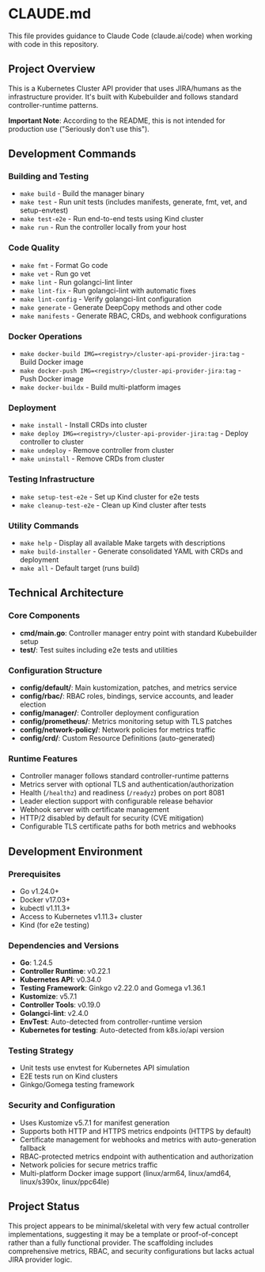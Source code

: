 # CLAUDE.md

This file provides guidance to Claude Code (claude.ai/code) when working with code in this repository.

## Project Overview

This is a Kubernetes Cluster API provider that uses JIRA/humans as the infrastructure provider. It's built with Kubebuilder and follows standard controller-runtime patterns.

**Important Note**: According to the README, this is not intended for production use ("Seriously don't use this").

## Development Commands

### Building and Testing
- `make build` - Build the manager binary
- `make test` - Run unit tests (includes manifests, generate, fmt, vet, and setup-envtest)
- `make test-e2e` - Run end-to-end tests using Kind cluster
- `make run` - Run the controller locally from your host

### Code Quality
- `make fmt` - Format Go code
- `make vet` - Run go vet
- `make lint` - Run golangci-lint linter
- `make lint-fix` - Run golangci-lint with automatic fixes
- `make lint-config` - Verify golangci-lint configuration
- `make generate` - Generate DeepCopy methods and other code
- `make manifests` - Generate RBAC, CRDs, and webhook configurations

### Docker Operations
- `make docker-build IMG=<registry>/cluster-api-provider-jira:tag` - Build Docker image
- `make docker-push IMG=<registry>/cluster-api-provider-jira:tag` - Push Docker image
- `make docker-buildx` - Build multi-platform images

### Deployment
- `make install` - Install CRDs into cluster
- `make deploy IMG=<registry>/cluster-api-provider-jira:tag` - Deploy controller to cluster
- `make undeploy` - Remove controller from cluster
- `make uninstall` - Remove CRDs from cluster

### Testing Infrastructure
- `make setup-test-e2e` - Set up Kind cluster for e2e tests
- `make cleanup-test-e2e` - Clean up Kind cluster after tests

### Utility Commands
- `make help` - Display all available Make targets with descriptions
- `make build-installer` - Generate consolidated YAML with CRDs and deployment
- `make all` - Default target (runs build)

## Technical Architecture

### Core Components
- **cmd/main.go**: Controller manager entry point with standard Kubebuilder setup
- **test/**: Test suites including e2e tests and utilities

### Configuration Structure
- **config/default/**: Main kustomization, patches, and metrics service
- **config/rbac/**: RBAC roles, bindings, service accounts, and leader election
- **config/manager/**: Controller deployment configuration
- **config/prometheus/**: Metrics monitoring setup with TLS patches
- **config/network-policy/**: Network policies for metrics traffic
- **config/crd/**: Custom Resource Definitions (auto-generated)

### Runtime Features
- Controller manager follows standard controller-runtime patterns
- Metrics server with optional TLS and authentication/authorization
- Health (`/healthz`) and readiness (`/readyz`) probes on port 8081
- Leader election support with configurable release behavior
- Webhook server with certificate management
- HTTP/2 disabled by default for security (CVE mitigation)
- Configurable TLS certificate paths for both metrics and webhooks

## Development Environment

### Prerequisites
- Go v1.24.0+
- Docker v17.03+
- kubectl v1.11.3+
- Access to Kubernetes v1.11.3+ cluster
- Kind (for e2e testing)

### Dependencies and Versions
- **Go**: 1.24.5
- **Controller Runtime**: v0.22.1
- **Kubernetes API**: v0.34.0
- **Testing Framework**: Ginkgo v2.22.0 and Gomega v1.36.1
- **Kustomize**: v5.7.1
- **Controller Tools**: v0.19.0
- **Golangci-lint**: v2.4.0
- **EnvTest**: Auto-detected from controller-runtime version
- **Kubernetes for testing**: Auto-detected from k8s.io/api version

### Testing Strategy
- Unit tests use envtest for Kubernetes API simulation
- E2E tests run on Kind clusters
- Ginkgo/Gomega testing framework

### Security and Configuration
- Uses Kustomize v5.7.1 for manifest generation
- Supports both HTTP and HTTPS metrics endpoints (HTTPS by default)
- Certificate management for webhooks and metrics with auto-generation fallback
- RBAC-protected metrics endpoint with authentication and authorization
- Network policies for secure metrics traffic
- Multi-platform Docker image support (linux/arm64, linux/amd64, linux/s390x, linux/ppc64le)

## Project Status

This project appears to be minimal/skeletal with very few actual controller implementations, suggesting it may be a template or proof-of-concept rather than a fully functional provider. The scaffolding includes comprehensive metrics, RBAC, and security configurations but lacks actual JIRA provider logic.